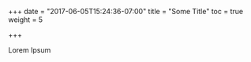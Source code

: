 +++
date = "2017-06-05T15:24:36-07:00"
title = "Some Title"
toc = true
weight = 5

+++

Lorem Ipsum
